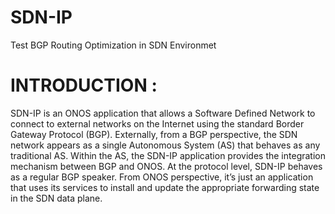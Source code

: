 # SDN-IP
Test BGP Routing Optimization in SDN Environmet
# INTRODUCTION :
SDN-IP is an ONOS application that allows a Software Defined Network to connect to external networks on the Internet using the standard Border Gateway Protocol (BGP). Externally, from a BGP perspective, the SDN network appears as a single Autonomous System (AS) that behaves as any traditional AS. Within the AS, the SDN-IP application provides the integration mechanism between BGP and ONOS. At the protocol level, SDN-IP behaves as a regular BGP speaker. From ONOS perspective, it’s just an application that uses its services to install and update the appropriate forwarding state in the SDN data plane.
